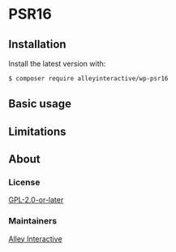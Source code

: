 # PSR16

## Installation

Install the latest version with:

```bash
$ composer require alleyinteractive/wp-psr16
```

## Basic usage

## Limitations

## About

### License

[GPL-2.0-or-later](https://github.com/alleyinteractive/wp-psr16/blob/main/LICENSE)

### Maintainers

[Alley Interactive](https://github.com/alleyinteractive)
